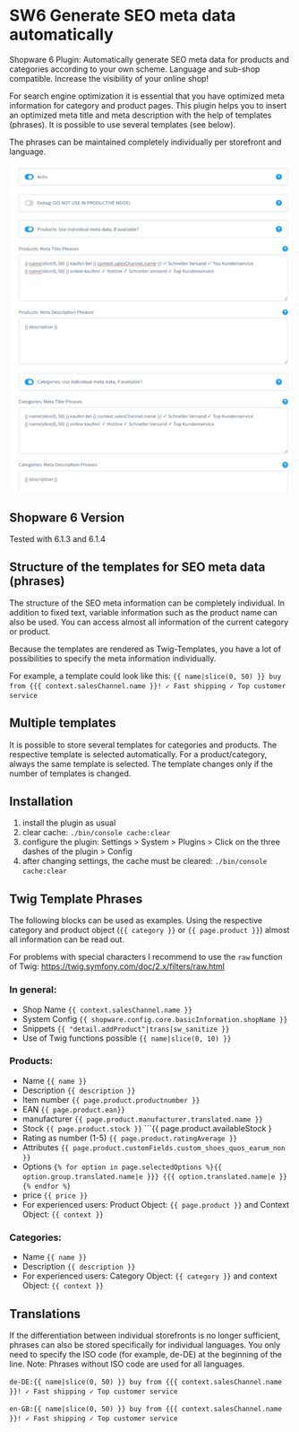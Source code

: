 # SW6 Generate SEO meta data automatically
Shopware 6 Plugin: Automatically generate SEO meta data for products and categories according to your own scheme. Language and sub-shop compatible. Increase the visibility of your online shop!

For search engine optimization it is essential that you have optimized meta information for category and product pages. This plugin helps you to insert an optimized meta title and meta description with the help of templates (phrases). It is possible to use several templates (see below).

The phrases can be maintained completely individually per storefront and language.

![](./src/Resources/config/screenshot.png)

## Shopware 6 Version
Tested with 6.1.3 and 6.1.4

## Structure of the templates for SEO meta data (phrases)
The structure of the SEO meta information can be completely individual. In addition to fixed text, variable information such as the product name can also be used. You can access almost all information of the current category or product.

Because the templates are rendered as Twig-Templates, you have a lot of possibilities to specify the meta information individually.

For example, a template could look like this:
```{{ name|slice(0, 50) }} buy from {{{ context.salesChannel.name }}! ✓ Fast shipping ✓ Top customer service```

## Multiple templates
It is possible to store several templates for categories and products. The respective template is selected automatically. For a product/category, always the same template is selected. The template changes only if the number of templates is changed.

## Installation
1. install the plugin as usual
2. clear cache: ```./bin/console cache:clear```
3. configure the plugin: Settings > System > Plugins > Click on the three dashes of the plugin > Config
4. after changing settings, the cache must be cleared: ```./bin/console cache:clear```

## Twig Template Phrases
The following blocks can be used as examples. Using the respective category and product object (```{{ category }}``` or ```{{ page.product }}```) almost all information can be read out.

For problems with special characters I recommend to use the ```raw``` function of Twig:
https://twig.symfony.com/doc/2.x/filters/raw.html

### In general:
- Shop Name ```{{ context.salesChannel.name }}```
- System Config ```{{ shopware.config.core.basicInformation.shopName }}```
- Snippets ```{{ "detail.addProduct"|trans|sw_sanitize }}```
- Use of Twig functions possible ```{{ name|slice(0, 10) }}```

### Products:
- Name ```{{ name }}```
- Description ```{{ description }}```
- Item number ```{{ page.product.productnumber }}```
- EAN ```{{ page.product.ean}}```
- manufacturer ```{{ page.product.manufacturer.translated.name }}```
- Stock ```{{ page.product.stock }}``` ```{{ page.product.availableStock }
- Rating as number (1-5) ```{{ page.product.ratingAverage }}```
- Attributes ```{{ page.product.customFields.custom_shoes_quos_earum_non }}```
- Options ```{% for option in page.selectedOptions %}{{ option.group.translated.name|e }}} {{{ option.translated.name|e }}{% endfor %}```
- price ```{{ price }}```
- For experienced users: Product Object: ```{{ page.product }}``` and Context Object: ```{{ context }}```

### Categories:
- Name ```{{ name }}```
- Description ```{{ description }}```
- For experienced users: Category Object: ```{{ category }}``` and context Object: ```{{ context }}```

## Translations
If the differentiation between individual storefronts is no longer sufficient, phrases can also be stored specifically for individual languages.
You only need to specify the ISO code (for example, de-DE) at the beginning of the line.
Note: Phrases without ISO code are used for all languages.

```de-DE:{{ name|slice(0, 50) }} buy from {{{ context.salesChannel.name }}! ✓ Fast shipping ✓ Top customer service```

```en-GB:{{ name|slice(0, 50) }} buy from {{{ context.salesChannel.name }}! ✓ Fast shipping ✓ Top customer service```  